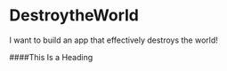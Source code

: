 # DestroytheWorld
I want to build an app that effectively destroys the world!

####This Is a Heading
